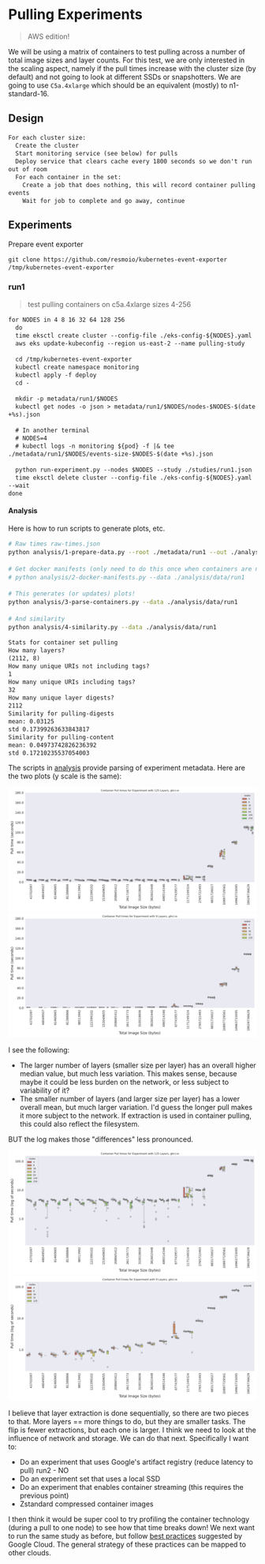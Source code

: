 # Pulling Experiments

> AWS edition!

We will be using a matrix of containers to test pulling across a number of total image sizes and layer counts. For this test, we are only interested in the scaling aspect, namely if the pull times increase with the cluster size (by default) and not going to look at different SSDs or snapshotters. We are going to use `C5a.4xlarge` which should be an equivalent (mostly) to n1-standard-16.

## Design

```console
For each cluster size:
  Create the cluster
  Start monitoring service (see below) for pulls
  Deploy service that clears cache every 1800 seconds so we don't run out of room
  For each container in the set:
    Create a job that does nothing, this will record container pulling events
    Wait for job to complete and go away, continue
```

## Experiments

Prepare event exporter

```
git clone https://github.com/resmoio/kubernetes-event-exporter /tmp/kubernetes-event-exporter
```

### run1

> test pulling containers on c5a.4xlarge sizes 4-256

```console
for NODES in 4 8 16 32 64 128 256
  do
  time eksctl create cluster --config-file ./eks-config-${NODES}.yaml
  aws eks update-kubeconfig --region us-east-2 --name pulling-study

  cd /tmp/kubernetes-event-exporter
  kubectl create namespace monitoring
  kubectl apply -f deploy
  cd -

  mkdir -p metadata/run1/$NODES
  kubectl get nodes -o json > metadata/run1/$NODES/nodes-$NODES-$(date +%s).json

  # In another terminal
  # NODES=4
  # kubectl logs -n monitoring ${pod} -f |& tee ./metadata/run1/$NODES/events-size-$NODES-$(date +%s).json

  python run-experiment.py --nodes $NODES --study ./studies/run1.json
  time eksctl delete cluster --config-file ./eks-config-${NODES}.yaml --wait
done
```

#### Analysis

Here is how to run scripts to generate plots, etc.

```bash
# Raw times raw-times.json
python analysis/1-prepare-data.py --root ./metadata/run1 --out ./analysis/data/run1

# Get docker manifests (only need to do this once when containers are new)
# python analysis/2-docker-manifests.py --data ./analysis/data/run1

# This generates (or updates) plots!
python analysis/3-parse-containers.py --data ./analysis/data/run1

# And similarity
python analysis/4-similarity.py --data ./analysis/data/run1
```
```console
Stats for container set pulling
How many layers?
(2112, 8)
How many unique URIs not including tags?
1
How many unique URIs including tags?
32
How many unique layer digests?
2112
Similarity for pulling-digests
mean: 0.03125
std 0.17399263633843817
Similarity for pulling-content
mean: 0.04973742826236392
std 0.17210235537054003
```

The scripts in [analysis](analysis) provide parsing of experiment metadata. 
Here are the two plots (y scale is the same):

![analysis/data/run1/img/pull_times_duration_by_size_run1_125_layers.png](analysis/data/run1/img/pull_times_duration_by_size_run1_125_layers.png)
![analysis/data/run1/img/pull_times_duration_by_size_run1_9_layers.png](analysis/data/run1/img/pull_times_duration_by_size_run1_9_layers.png)

I see the following:

- The larger number of layers (smaller size per layer) has an overall higher median value, but much less variation. This makes sense, because maybe it could be less burden on the network, or less subject to variability of it?
- The smaller number of layers (and larger size per layer) has a lower overall mean, but much larger variation. I'd guess the longer pull makes it more subject to the network. If extraction is used in container pulling, this could also reflect the filesystem.

BUT the log makes those "differences" less pronounced.

![analysis/data/run1/img/pull_times_duration_by_size_run1_125_layers_log.png](analysis/data/run1/img/pull_times_duration_by_size_run1_125_layers_log.png)
![analysis/data/run1/img/pull_times_duration_by_size_run1_9_layers_log.png](analysis/data/run1/img/pull_times_duration_by_size_run1_9_layers_log.png)


I believe that layer extraction is done sequentially, so there are two pieces to that. More layers == more things to do, but they are smaller tasks. The flip is fewer extractions, but each one is larger. I think we need to look at the influence of network and storage. We can do that next. Specifically I want to:

- Do an experiment that uses Google's artifact registry (reduce latency to pull) run2 - NO
- Do an experiment set that uses a local SSD 
- Do an experiment that enables container streaming (this requires the previous point)
- Zstandard compressed container images

I then think it would be super cool to try profiling the container technology (during a pull to one node) to see how that time breaks down! We next want to run the same study as before, but follow [best practices](https://cloud.google.com/blog/products/containers-kubernetes/tips-and-tricks-to-reduce-cold-start-latency-on-gke) suggested by Google Cloud. The general strategy of these practices can be mapped to other clouds.
